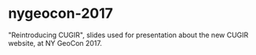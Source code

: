 # nygeocon-2017

"Reintroducing CUGIR", slides used for presentation about the new CUGIR website, at NY GeoCon 2017.
